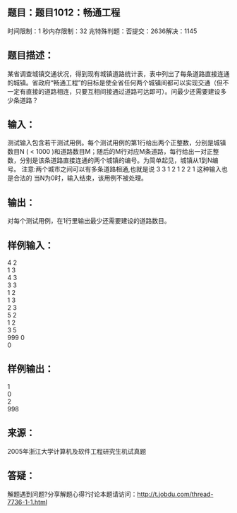 题目：题目1012：畅通工程
-----------
时间限制：1 秒内存限制：32 兆特殊判题：否提交：2636解决：1145


题目描述：
-----------
 某省调查城镇交通状况，得到现有城镇道路统计表，表中列出了每条道路直接连通的城镇。省政府“畅通工程”的目标是使全省任何两个城镇间都可以实现交通（但不一定有直接的道路相连，只要互相间接通过道路可达即可）。问最少还需要建设多少条道路？

输入：
-----------
测试输入包含若干测试用例。每个测试用例的第1行给出两个正整数，分别是城镇数目N ( < 1000 )和道路数目M；随后的M行对应M条道路，每行给出一对正整数，分别是该条道路直接连通的两个城镇的编号。为简单起见，城镇从1到N编号。 
    注意:两个城市之间可以有多条道路相通,也就是说
    3 3
    1 2
    1 2
    2 1
    这种输入也是合法的
    当N为0时，输入结束，该用例不被处理。

输出：
-----------
 对每个测试用例，在1行里输出最少还需要建设的道路数目。

样例输入：
-----------
4 2  
1 3  
4 3  
3 3  
1 2  
1 3  
2 3  
5 2  
1 2  
3 5  
999 0  
0  

样例输出：
-----------
1  
0  
2  
998  

来源：
-----------
2005年浙江大学计算机及软件工程研究生机试真题

答疑：
-----------
解题遇到问题?分享解题心得?讨论本题请访问：http://t.jobdu.com/thread-7736-1-1.html
